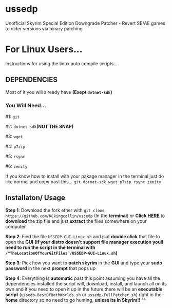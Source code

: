 # ussedp
Unofficial Skyrim Special Edition Downgrade Patcher - Revert SE/AE games to older versions via binary patching

# For Linux Users...

Instructions for using the linux auto compile scripts...

## **DEPENDENCIES**

Most of it you will already have **(Exept `dotnet-sdk`)**

### **You Will Need...**

#1: `git`

#2: `dotnet-sdk`**(NOT THE SNAP)**

#3: `wget`

#4: `p7zip`

#5: `rsync`

#6: `zenity`

If you know how to install with your pakage manager in the terminal just do like normal and copy past this...
`git dotnet-sdk wget p7zip rsync zenity`

## **Installaton/ Usage**

**Step 1**: Download the fork ether with `git clone https://github.com/KCkingcollin/ussedp` (In the **terminal**) or **Click** [**HERE**](https://github.com/KCkingcollin/ussedp/archive/refs/heads/linux-main.zip) to **download** the zip file and just **extract** the files somewhere on your computer

**Step 2**: Find the file `USSEDP-GUI-Linux.sh` and jsut **double click** that file to open the **GUI** **(If your distro doesn't support file manager execution youll need to run the script in the terminal with `/"TheLocationOfYourGitFiles"/USSEDP-GUI-Linux.sh`)**

**Step 3**: Pick how you want to **patch skyrim** in the **GUI** and type your **sudo password** in the next **prompt** that pops up

**Step 4**: Everything is **automatic** past this point assuming you have all the dependencies installed the script will, download, install, and launch all on its own and if you need to open it up in the future there will be an **executable script** (`ussedp-BestOfBothWorlds.sh` or `ussedp-FullPatcher.sh`) right in the **home** directory so no need to go hunting, **unless its in Skyrim!! ^^**

